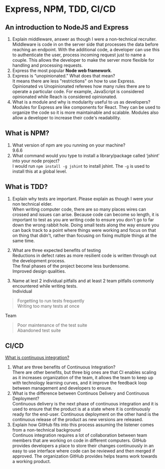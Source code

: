 # Express, NPM, TDD, CI/CD

## An introduction to NodeJS and Express

1. Explain middleware, answer as though I were a non-technical recruiter.<br>
Middleware is code in on the server side that processes the data before reaching an endpoint. With the additional code, a developer can use this to authenticate the user, process incoming request just to name a couple. This allows the developer to make the server more flexible for handling and processing requests.
2. Express the most popular **Node web framework**.
3. Express is “unopinionated.” What does that mean?<br>
It means there are less "restrictions" on how to use Express. Opinionated vs Unopinionated referees how many rules there are to operate a particular code. For example, JavaScript is considered opinionated while Reach is considered opinionated.
4. What is a module and why is modularity useful to us as developers?<br>
Modules for Express are like components for React. They can be used to organize the code so it is more maintainable and scalable. Modules also allow a developer to increase their code's readability.

## What is NPM?

1. What version of npm are you running on your machine?<br>
9.6.6
2. What command would you type to install a library/package called ‘jshint’ into your node project?<br>
I would run `npm install -g jshint` to install jshint. The `-g` is used to install this at a global level.

## What is TDD?

1. Explain why tests are important. Please explain as though I were your non technical elder.<br>
When writing computer code, there are so many places wires can crossed and issues can arise. Because code can become so length, it is important to test as you are writing code to ensure you don't go to far down the wrong rabbit hole. Doing small tests along the way ensure you can back track to a point where things were working and focus on that on thing that didn't, rather than focusing on fixing multiple things at the same time.

2. What are three expected benefits of testing<br>
Reductions in defect rates as more resilient code is written through out the development process.<br>
The final phases of the project become less burdensome.<br>
Improved design qualities.
3. Name at lest 2 individual pitfalls and at least 2 team pitfalls commonly encountered while writing tests.<br>
Individual

> Forgetting to run tests frequently<br>
> Writing too many tests at once

Team

> Poor maintenance of the test suite<br>
> Abandoned test suite

## CI/CD

[What is continuous integration?](https://www.atlassian.com/continuous-delivery/continuous-integration)

1. What are three benefits of Continuous Integration?<br>
There are other benefits, but three big ones are that CI enables scaling as it increases organization of the team, it allows the team to keep up with technology learning curves, and it improve the feedback loop between management and developers to ensure.
2. What is the difference between Continuos Delivery and Continuous Deployment?<br>
Continuous delivery is the next phase of continuous integration and it is used to ensure that the product is at a state where it is continuously ready for the end-user. Continuous deployment on the other hand is the continuous release of the product as new versions are released.
3. Explain how GitHub fits into this process assuming the listener comes from a non-technical background<br>
Continuos integration requires a lot of collaboration between team members that are working on code in different computers. GitHub provides developers a place to store their changes continuously in an easy to use interface where code can be reviewed and then merged if approved. The organization GitHub provides helps teams work towards a working product.  
